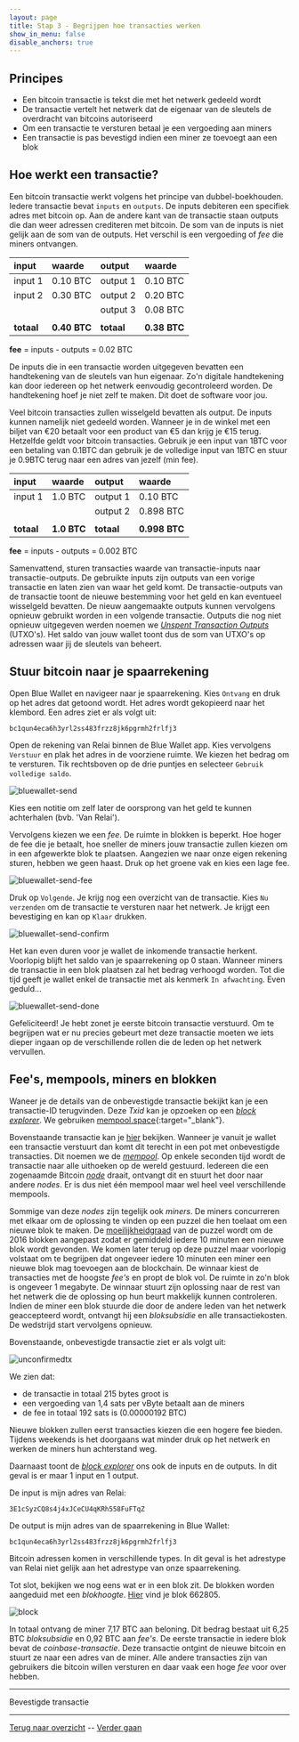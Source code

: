 ```yaml
---
layout: page
title: Stap 3 - Begrijpen hoe transacties werken
show_in_menu: false
disable_anchors: true
---
```

## Principes
* Een bitcoin transactie is tekst die met het netwerk gedeeld wordt
* De transactie vertelt het netwerk dat de eigenaar van de sleutels de overdracht van bitcoins autoriseerd
* Om een transactie te versturen betaal je een vergoeding aan miners
* Een transactie is pas bevestigd indien een miner ze toevoegt aan een blok

## Hoe werkt een transactie?
Een bitcoin transactie werkt volgens het principe van dubbel-boekhouden. Iedere transactie bevat `inputs` en `outputs`. De inputs debiteren een specifiek adres met bitcoin op. Aan de andere kant van de transactie staan outputs die dan weer adressen crediteren met bitcoin. De som van de inputs is niet gelijk aan de som van de outputs. Het verschil is een vergoeding of *fee* die miners ontvangen.

| input   | waarde   | output   | waarde   |
|:-----   | :-----   | :-----   | :-----   |
| input 1 | 0.10 BTC | output 1 | 0.10 BTC |
| input 2 | 0.30 BTC | output 2 | 0.20 BTC |
|         |          | output 3 | 0.08 BTC |
|         |          |          |          |
| **totaal**  | **0.40 BTC** | **totaal**   | **0.38 BTC** |

**fee** = inputs - outputs = 0.02 BTC


De inputs die in een transactie worden uitgegeven bevatten een handtekening van de sleutels van hun eigenaar. Zo'n digitale handtekening kan door iedereen op het netwerk eenvoudig gecontroleerd worden. De handtekening hoef je niet zelf te maken. Dit doet de software voor jou.

Veel bitcoin transacties zullen wisselgeld bevatten als output. De inputs kunnen namelijk niet gedeeld worden. Wanneer je in de winkel met een biljet van €20 betaalt voor een product van €5 dan krijg je €15 terug. Hetzelfde geldt voor bitcoin transacties. Gebruik je een input van 1BTC voor een betaling van 0.1BTC dan gebruik je de volledige input van 1BTC en stuur je 0.9BTC terug naar een adres van jezelf (min fee).

| input   | waarde   | output   | waarde   |
|:-----   | :-----   | :-----   | :-----   |
| input 1 | 1.0  BTC | output 1 | 0.10 BTC |
|         |          | output 2 | 0.898 BTC |
|         |          |          |          |
| **totaal**  | **1.0 BTC** | **totaal**   | **0.998 BTC** |

**fee** = inputs - outputs = 0.002 BTC

Samenvattend, sturen transacties waarde van transactie-inputs naar transactie-outputs. De gebruikte inputs zijn outputs van een vorige transactie en laten zien van waar het geld komt. De transactie-outputs van de transactie toont de nieuwe bestemming voor het geld en kan eventueel wisselgeld bevatten. De nieuw aangemaakte outputs kunnen vervolgens opnieuw gebruikt worden in een volgende transactie. Outputs die nog niet opnieuw uitgegeven werden noemen we [*Unspent Transaction Outputs*](definities.md#unspent-transaction-output) (UTXO's). Het saldo van jouw wallet toont dus de som van UTXO's op adressen waar jij de sleutels van beheert.

## Stuur bitcoin naar je spaarrekening

Open Blue Wallet en navigeer naar je spaarrekening. Kies `Ontvang` en druk op het adres dat getoond wordt. Het adres wordt gekopieerd naar het klembord. Een adres ziet er als volgt uit:

~~~
bc1qun4eca6h3yrl2ss483frzz8jk6pgrmh2frlfj3
~~~

Open de rekening van Relai binnen de Blue Wallet app. Kies vervolgens `Verstuur` en plak het adres in de voorziene ruimte. We kiezen het bedrag om te versturen. Tik rechtsboven op de drie puntjes en selecteer `Gebruik volledige saldo`.

![bluewallet-send](https://github.com/SovereignNode/Spaartechnologie/blob/master/documentation/images/bw-send.png?raw=true)

Kies een notitie om zelf later de oorsprong van het geld te kunnen achterhalen (bvb. 'Van Relai').

Vervolgens kiezen we een *fee*. De ruimte in blokken is beperkt. Hoe hoger de fee die je betaalt, hoe sneller de miners jouw transactie zullen kiezen om in een afgewerkte blok te plaatsen. Aangezien we naar onze eigen rekening sturen, hebben we geen haast. Druk op het groene vak en kies een lage fee.

![bluewallet-send-fee](https://github.com/SovereignNode/Spaartechnologie/blob/master/documentation/images/bw-send-fee.png?raw=true)

Druk op `Volgende`. Je krijg nog een overzicht van de transactie. Kies `Nu verzenden` om de transactie te versturen naar het netwerk. Je krijgt een bevestiging en kan op `Klaar` drukken.

![bluewallet-send-confirm](https://github.com/SovereignNode/Spaartechnologie/blob/master/documentation/images/bw-send-confirm.png?raw=true)

Het kan even duren voor je wallet de inkomende transactie herkent. Voorlopig blijft het saldo van je spaarrekening op 0 staan. Wanneer miners de transactie in een blok plaatsen zal het bedrag verhoogd worden. Tot die tijd geeft je wallet enkel de transactie met als kenmerk `In afwachting`. Even geduld...

![bluewallet-send-done](https://github.com/SovereignNode/Spaartechnologie/blob/master/documentation/images/bw-send-done.png?raw=true)

Gefeliciteerd! Je hebt zonet je eerste bitcoin transactie verstuurd. Om te begrijpen wat er nu precies gebeurt met deze transactie moeten we iets dieper ingaan op de verschillende rollen die de leden op het netwerk vervullen.

## Fee's, mempools, miners en blokken

Waneer je de details van de onbevestigde transactie bekijkt kan je een transactie-ID terugvinden. Deze *Txid* kan je opzoeken op een [*block explorer*](faq.md#wat-is-een-block-explorer). We gebruiken [mempool.space](https://mempool.space/nl/){:target="_blank"}.

Bovenstaande transactie kan je [hier](https://mempool.space/nl/tx/bc5a6570e677d4614c648e4e82c7984ff205ed80e85fc27dae848addf41cd974) bekijken. Wanneer je vanuit je wallet een transactie verstuurt dan komt dit terecht in een pot met onbevestigde transacties. Dit noemen we de [*mempool*](definities.md#mempool). Op enkele seconden tijd wordt de transactie naar alle uithoeken op de wereld gestuurd. Iedereen die een zogenaamde Bitcoin [*node*](faq.md#wat-is-een-node) draait, ontvangt dit en stuurt het door naar andere *nodes*. Er is dus niet één mempool maar wel heel veel verschillende mempools.

Sommige van deze *nodes* zijn tegelijk ook *miners*. De miners concurreren met elkaar om de oplossing te vinden op een puzzel die hen toelaat om een nieuwe blok te maken. De [moeilijkheidgraad](definities.md#moeilijkheidsgraad) van de puzzel wordt om de 2016 blokken aangepast zodat er gemiddeld iedere 10 minuten een nieuwe blok wordt gevonden. We komen later terug op deze puzzel maar voorlopig volstaat om te begrijpen dat ongeveer iedere 10 minuten een miner een nieuwe blok mag toevoegen aan de blockchain. De winnaar kiest de transacties met de hoogste *fee's* en propt de blok vol. De ruimte in zo'n blok is ongeveer 1 megabyte. De winnaar stuurt zijn oplossing naar de rest van het netwerk die de oplossing op hun beurt makkelijk kunnen controleren. Indien de miner een blok stuurde die door de andere leden van het netwerk geaccepteerd wordt, ontvangt hij een *bloksubsidie* en alle transactiekosten. De wedstrijd start vervolgens opnieuw.

Bovenstaande, onbevestigde transactie ziet er als volgt uit:

![unconfirmedtx](https://github.com/SovereignNode/Spaartechnologie/blob/master/documentation/images/mempool-unconfirmedtx.png?raw=true)

We zien dat:
* de transactie in totaal 215 bytes groot is
* een vergoeding van 1,4 sats per vByte betaalt aan de miners
* de fee in totaal 192 sats is (0.00000192 BTC)

Nieuwe blokken zullen eerst transacties kiezen die een hogere fee bieden. Tijdens weekends is het doorgaans wat minder druk op het netwerk en werken de miners hun achterstand weg.

Daarnaast toont de [*block explorer*](faq.md#wat-is-een-block-explorer) ons ook de inputs en de outputs. In dit geval is er maar 1 input en 1 output.

De input is mijn adres van Relai:
~~~
3E1cSyzCQ8s4j4xJCeCU4qKRh558FuFTqZ
~~~

De output is mijn adres van de spaarrekening in Blue Wallet:
~~~
bc1qun4eca6h3yrl2ss483frzz8jk6pgrmh2frlfj3
~~~

Bitcoin adressen komen in verschillende types. In dit geval is het adrestype van Relai niet gelijk aan het adrestype van onze spaarrekening.

Tot slot, bekijken we nog eens wat er in een blok zit. De blokken worden aangeduid met een *blokhoogte*. [Hier](https://mempool.space/nl/block/00000000000000000001ec5cf589abfeed744046f30bbc715885b090ca6fff15) vind je blok 662805.

![block](https://github.com/SovereignNode/Spaartechnologie/blob/master/documentation/images/mempool-block.png?raw=true)

In totaal ontvang de miner 7,17 BTC aan beloning. Dit bedrag bestaat uit 6,25 BTC *bloksubsidie* en 0,92 BTC aan *fee's*. De eerste transactie in iedere blok bevat de *coinbase-transactie*. Deze transactie ontgint de nieuwe bitcoin en stuurt ze naar een adres van de miner. Alle andere transacties zijn van gebruikers die bitcoin willen versturen en daar vaak een hoge *fee* voor over hebben.

------

Bevestigde transactie

------

[Terug naar overzicht](overzicht.md) --
[Verder gaan](stap4.md)
